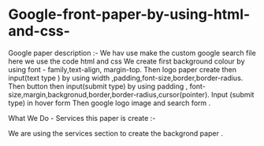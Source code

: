 # Google-front-paper-by-using-html-and-css-
Google paper description :-
We hav use make the custom google search file here we use the code html and css
We create first background colour by using font - family,text-align, margin-top.
Then logo paper create then input(text type ) by using width ,padding,font-size,border,border-radius. 
Then button then input(submit type) by using padding , font-size,margin,backgronud,border,border-radius,cursor(pointer).
Input (submit type) in hover form 
Then google logo image and search form .

What We Do - Services this paper is create :- 

We are using the services section to create the backgrond paper .

